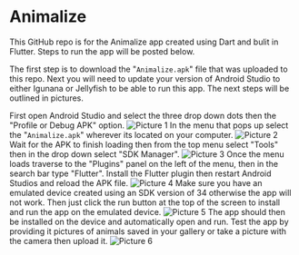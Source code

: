 # Animalize

This GitHub repo is for the Animalize app created using Dart and bulit in Flutter. Steps to run the app will be posted below. 

The first step is to download the "```Animalize.apk```" file that was uploaded to this repo. Next you will need to update your version of Android Studio to either Igunana or Jellyfish to be able to run this app. The next steps will be outlined in pictures. 

First open Android Studio and select the three drop down dots then the "Profile or Debug APK" option.
![Picture 1](https://github.com/ScottSnow13/AndroidAnimalize/assets/117798417/641269dd-d81e-41b0-a983-829f6bce87cd)
In the menu that pops up select the "```Animalize.apk```" wherever its located on your computer.
![Picture 2](https://github.com/ScottSnow13/AndroidAnimalize/assets/117798417/38cdb56d-f84a-4585-8406-c6aeff39838f)
Wait for the APK to finish loading then from the top menu select "Tools" then in the drop down select "SDK Manager".
![Picture 3](https://github.com/ScottSnow13/AndroidAnimalize/assets/117798417/57e84173-a650-471d-8613-99ce08101f35)
Once the menu loads traverse to the "Plugins" panel on the left of the menu, then in the search bar type "Flutter". Install the Flutter plugin then restart Android Studios and reload the APK file.
![Picture 4](https://github.com/ScottSnow13/AndroidAnimalize/assets/117798417/febadbf8-5b8a-4f7c-8e65-91bd1c6d3c10)
Make sure you have an emulated device created using an SDK version of 34 otherwise the app will not work. Then just click the run button at the top of the screen to install and run the app on the emulated device.
![Picture 5](https://github.com/ScottSnow13/AndroidAnimalize/assets/117798417/a294a5f3-4e15-4cf5-b975-f52acead2975)
The app should then be installed on the device and automatically open and run. Test the app by providing it pictures of animals saved in your gallery or take a picture with the camera then upload it.
![Picture 6](https://github.com/ScottSnow13/AndroidAnimalize/assets/117798417/825c9f86-5817-463a-8e80-7432f9dee4ce)
